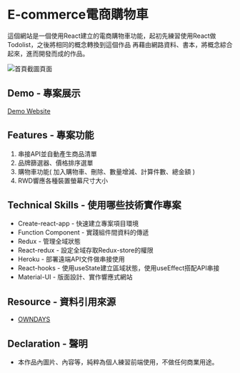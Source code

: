 # E-commerce電商購物車

這個網站是一個使用React建立的電商購物車功能，起初先練習使用React做Todolist，之後將相同的概念轉換到這個作品
再藉由網路資料、書本，將概念綜合起來，進而開發而成的作品。


![首頁截圖頁面](https://github.com/gn00667340/react-ecommerce/blob/master/src/assets/React-Ecommerce.gif)

## Demo - 專案展示

[Demo Website](https://gn00667340.github.io/react-ecommerce/)

## Features - 專案功能

  1. 串接API並自動產生商品清單
  2. 品牌篩選器、價格排序選單
  3. 購物車功能( 加入購物車、刪除、數量增減、計算件數、總金額 )
  4. RWD響應各種裝置螢幕尺寸大小


## Technical Skills - 使用哪些技術實作專案

- Create-react-app - 快速建立專案項目環境
- Function Component - 實踐組件間資料的傳遞
- Redux - 管理全域狀態
- React-redux - 設定全域存取Redux-store的權限
- Heroku - 部署遠端API文件做串接使用
- React-hooks - 使用useState建立區域狀態，使用useEffect搭配API串接
- Material-UI - 版面設計、實作響應式網站

## Resource - 資料引用來源

- [OWNDAYS](https://www.owndays.com/tw/zh_tw)

## Declaration - 聲明

- 本作品內圖片、內容等，純粹為個人練習前端使用，不做任何商業用途。
